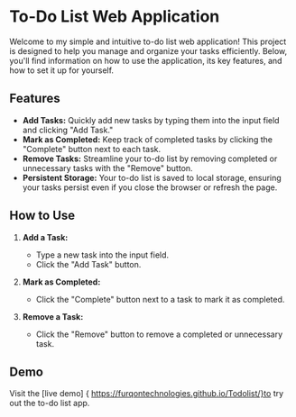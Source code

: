 # To-Do List Web Application

Welcome to my simple and intuitive to-do list web application! This project is designed to help you manage and organize your tasks efficiently. Below, you'll find information on how to use the application, its key features, and how to set it up for yourself.

## Features

- **Add Tasks:** Quickly add new tasks by typing them into the input field and clicking "Add Task."
- **Mark as Completed:** Keep track of completed tasks by clicking the "Complete" button next to each task.
- **Remove Tasks:** Streamline your to-do list by removing completed or unnecessary tasks with the "Remove" button.
- **Persistent Storage:** Your to-do list is saved to local storage, ensuring your tasks persist even if you close the browser or refresh the page.

## How to Use

1. **Add a Task:**
   - Type a new task into the input field.
   - Click the "Add Task" button.

2. **Mark as Completed:**
   - Click the "Complete" button next to a task to mark it as completed.

3. **Remove a Task:**
   - Click the "Remove" button to remove a completed or unnecessary task.

## Demo

Visit the [live demo] { https://furqontechnologies.github.io/Todolist/}to try out the to-do list app.
